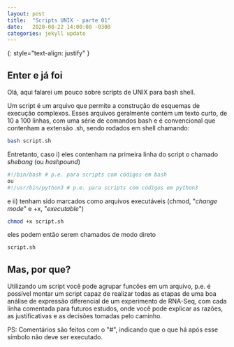 ```yaml
---
layout: post
title:  "Scripts UNIX - parte 01"
date:   2020-08-22 14:00:00 -0300
categories: jekyll update
---
```

{: style="text-align: justify" }

## Enter e já foi

Olá, aqui falarei um pouco sobre scripts de UNIX para bash shell. 

Um script é um arquivo que permite a construção de esquemas de execução complexos. Esses arquivos geralmente contém um texto curto, de 10 a 100 linhas, com uma série de comandos bash e é convencional que contenham a extensão .sh, sendo rodados em shell chamando:

```sh 
bash script.sh
```

Entretanto, caso i) eles contenham na primeira linha do script o chamado *shebang* (ou *hashpound*) 

```sh
#!/bin/bash # p.e. para scripts com códigos em bash
ou 
#!/usr/bin/python3 # p.e. para scripts com códigos em python3
```

e ii) tenham sido marcados como arquivos executáveis (chmod, "*change mode*" e +x, "*executable*")

```sh
chmod +x script.sh
```

eles podem então serem chamados de modo direto 

```sh
script.sh
``` 

## Mas, por que? 

Utilizando um script você pode agrupar funcões em um arquivo, p.e. é possível montar um script capaz de realizar todas as etapas de uma boa análise de expressão diferencial de um experimento de RNA-Seq, com cada linha comentada para futuros estudos, onde você pode explicar as razões, as justificativas e as decisões tomadas pelo caminho. 

PS: Comentários são feitos com o "#", indicando que o que há após esse símbolo não deve ser executado.

